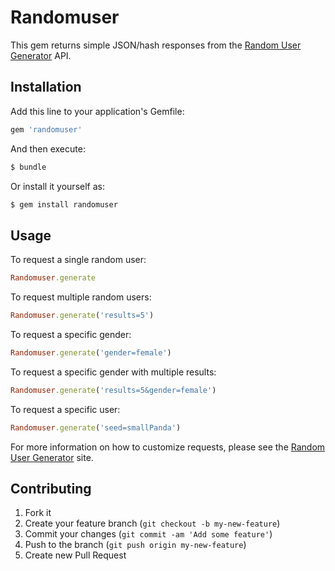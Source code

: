 # Randomuser

This gem returns simple JSON/hash responses from the [Random User Generator](http://randomuser.me) API.

## Installation

Add this line to your application's Gemfile:

```ruby
gem 'randomuser'
```

And then execute:

```bash
$ bundle
```

Or install it yourself as:

```bash
$ gem install randomuser
```

## Usage

To request a single random user:

```ruby
Randomuser.generate
```

To request multiple random users:

```ruby
Randomuser.generate('results=5')
```

To request a specific gender:

```ruby
Randomuser.generate('gender=female')
```

To request a specific gender with multiple results:

```ruby
Randomuser.generate('results=5&gender=female')
```

To request a specific user:

```ruby
Randomuser.generate('seed=smallPanda')
```

For more information on how to customize requests, please see the [Random User Generator](http://randomuser.me) site.

## Contributing

1. Fork it
2. Create your feature branch (`git checkout -b my-new-feature`)
3. Commit your changes (`git commit -am 'Add some feature'`)
4. Push to the branch (`git push origin my-new-feature`)
5. Create new Pull Request
